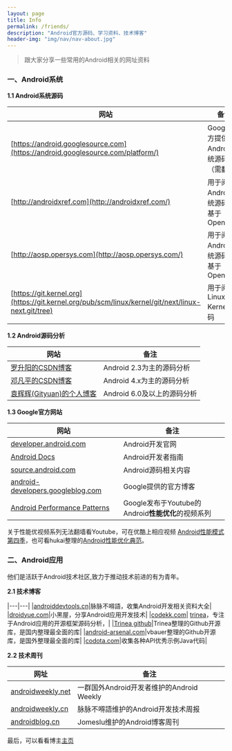 ```yaml
---
layout: page
title: Info
permalink: /friends/
description: "Android官方源码、学习资料、技术博客"
header-img: "img/nav/nav-about.jpg"
---
```


> 跟大家分享一些常用的Android相关的网址资料

### 一、Android系统

**1.1 Android系统源码**

|网站|备注|
|---|---|
|[https://android.googlesource.com](https://android.googlesource.com/platform/)|Google官方提供的Android系统源码（需翻墙）|
|[http://androidxref.com](http://androidxref.com/)|用于阅读Android系统源码，基于OpenGrok|
|[http://aosp.opersys.com](http://aosp.opersys.com/)|用于阅读Android系统源码，基于OpenGrok|
|[https://git.kernel.org](https://git.kernel.org/pub/scm/linux/kernel/git/next/linux-next.git/tree)|用于阅读Linux Kernel源码|

**1.2 Android源码分析**

|网站|备注|
|---|---|
|[罗升阳的CSDN博客](http://blog.csdn.net/luoshengyang/article/details/8923485)|Android 2.3为主的源码分析|
|[邓凡平的CSDN博客](http://blog.csdn.net/innost?viewmode=contents)|Android 4.x为主的源码分析|
|[袁辉辉(Gityuan)的个人博客](http://gityuan.com/archive/)|Android 6.0及以上的源码分析|

**1.3 Google官方网站**

|网站|备注|
|---|---|
|[developer.android.com](http://developer.android.com/intl/zh-cn/index.html)|Android开发官网|
|[Android Docs](http://developer.android.com/guide)|Android开发者指南|
|[source.android.com](https://source.android.com/)|Android源码相关内容|
|[android-developers.googleblog.com](https://android-developers.googleblog.com/)|Google提供的官方博客|
|[Android Performance Patterns](https://www.youtube.com/playlist?list=PLOU2XLYxmsIKEOXh5TwZEv89aofHzNCiu)|Google发布于Youtube的Android**性能优化**的视频系列|

关于性能优视频系列无法翻墙看Youtube，可在优酷上相应视频 [Android性能模式 第四季](http://v.youku.com/v_show/id_XMTUyMTM0MzgyNA==.html?f=26946827)，也可看hukai整理的[Android性能优化典范](http://hukai.me/android-performance-patterns/)。


### 二、Android应用

他们是活跃于Android技术社区,致力于推动技术前进的有为青年。

**2.1 技术博客**

|---|---|
|[androiddevtools.cn](https://www.androiddevtools.cn)|脉脉不嘚語，收集Android开发相关资料大全|
|[droidyue.com](http://droidyue.com/)|小黑屋，分享Android应用开发技术|
|[codekk.com](http://www.codekk.com)| [trinea](http://www.trinea.cn/)，专注于Android应用的开源框架源码分析，|
|[Trinea github](https://github.com/Trinea/android-open-project)|Trinea整理的Github开源库，是国内整理最全面的库|
|[android-arsenal.com](http://android-arsenal.com/)|vbauer整理的Github开源库，是国外整理最全面的库|
|[codota.com](http://www.codota.com/)|收集各种API优秀示例Java代码|

**2.2 技术周刊**

|网址|备注|
|---|---|
|[androidweekly.net](http://androidweekly.net/)|一群国外Android开发者维护的Android Weekly|
|[androidweekly.cn](http://www.androidweekly.cn/)|脉脉不嘚語维护的Android开发技术周报|
|[androidblog.cn](http://androidblog.cn/)|Jomeslu维护的Android博客周刊|


最后，可以看看博主[主页](https://liucoder.com)
